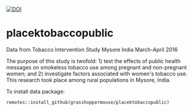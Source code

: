 [![DOI](https://zenodo.org/badge/288039354.svg)](https://zenodo.org/badge/latestdoi/288039354)

# placektobaccopublic

Data from Tobacco Intervention Study Mysore India March-April 2016

The purpose of this study is twofold: 1) test the effects of public health messages on smokeless tobacco use among pregnant and non-pregnant women; and 2) investigate factors associated with women's tobacco use. This research took place among rural populations in Mysore, India.

To install data package:

```
remotes::install_github(grasshoppermouse/placektobaccopublic)
```
